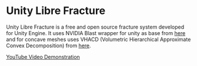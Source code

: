 # Unity Libre Fracture

Unity Libre Fracture is a free and open source fracture system developed for Unity Engine.
It uses NVIDIA Blast wrapper for unity as base from [here](https://forum.unity.com/threads/nvidia-blast.472623) and for concave meshes uses VHACD (Volumetric Hierarchical Approximate Convex Decomposition) from [here](https://github.com/Unity-Technologies/VHACD).

[YouTube Video Demonstration](https://www.youtube.com/watch?v=_vSFzkecSak)
